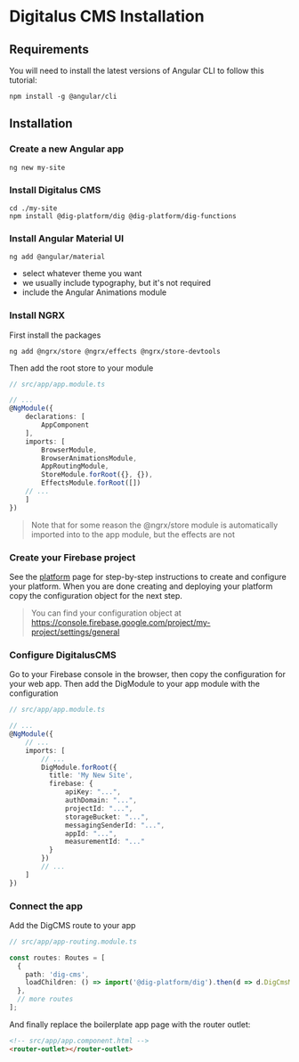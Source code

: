 # Digitalus CMS Installation

## Requirements

You will need to install the latest versions of Angular CLI to follow this tutorial:

```shell
npm install -g @angular/cli
```
## Installation

### Create a new Angular app

```shell
ng new my-site
```

### Install Digitalus CMS

```shell
cd ./my-site
npm install @dig-platform/dig @dig-platform/dig-functions
```

### Install Angular Material UI

```shell
ng add @angular/material
```

* select whatever theme you want
* we usually include typography, but it's not required
* include the Angular Animations module

### Install NGRX

First install the packages

```shell
ng add @ngrx/store @ngrx/effects @ngrx/store-devtools
```

Then add the root store to your module

```typescript
// src/app/app.module.ts

// ...
@NgModule({
    declarations: [
        AppComponent
    ],
    imports: [
        BrowserModule,
        BrowserAnimationsModule,
        AppRoutingModule,
        StoreModule.forRoot({}, {}),
        EffectsModule.forRoot([])
    // ...
    ]
})
```

> Note that for some reason the @ngrx/store module is automatically imported into to the app module,
> but the effects are not

### Create your Firebase project

See the [platform](./platform.md) page for step-by-step instructions to create and configure your platform.
When you are done creating and deploying your platform copy the configuration object for the next step.

> You can find your configuration object at https://console.firebase.google.com/project/my-project/settings/general

### Configure DigitalusCMS

Go to your Firebase console in the browser, then copy the configuration for your web app.
Then add the DigModule to your app module with the configuration

```typescript
// src/app/app.module.ts

// ...
@NgModule({
    // ...
    imports: [
        // ...
        DigModule.forRoot({
          title: 'My New Site',
          firebase: {
              apiKey: "...",
              authDomain: "...",
              projectId: "...",
              storageBucket: "...",
              messagingSenderId: "...",
              appId: "...",
              measurementId: "..."
          }
        })
        // ...
    ]
})
```

### Connect the app

Add the DigCMS route to your app

```typescript
// src/app/app-routing.module.ts

const routes: Routes = [
  {
    path: 'dig-cms',
    loadChildren: () => import('@dig-platform/dig').then(d => d.DigCmsModule)
  },
  // more routes
];
```

And finally replace the boilerplate app page with the router outlet:

```html
<!-- src/app/app.component.html -->
<router-outlet></router-outlet>
```

